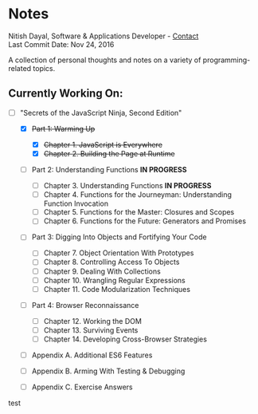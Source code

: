 # Notes

Nitish Dayal, Software & Applications Developer - [Contact](http://www.nitishdayal.me)  
Last Commit Date: Nov 24, 2016

A collection of personal thoughts and notes on a variety of programming-related topics.


## Currently Working On:
- [ ] "Secrets of the JavaScript Ninja, Second Edition"
  
  - [x] ~~Part 1: Warming Up~~
  
    - [x] ~~Chapter 1. JavaScript is Everywhere~~
    - [x] ~~Chapter 2. Building the Page at Runtime~~

  - [ ] Part 2: Understanding Functions **IN PROGRESS**

    - [ ] Chapter 3. Understanding Functions **IN PROGRESS**
    - [ ] Chapter 4. Functions for the Journeyman: Understanding Function Invocation
    - [ ] Chapter 5. Functions for the Master: Closures and Scopes
    - [ ] Chapter 6. Functions for the Future: Generators and Promises

  - [ ] Part 3: Digging Into Objects and Fortifying Your Code
  
    - [ ] Chapter 7. Object Orientation With Prototypes
    - [ ] Chapter 8. Controlling Access To Objects
    - [ ] Chapter 9. Dealing With Collections
    - [ ] Chapter 10. Wrangling Regular Expressions
    - [ ] Chapter 11. Code Modularization Techniques

  - [ ] Part 4: Browser Reconnaissance
  
    - [ ] Chapter 12. Working the DOM
    - [ ] Chapter 13. Surviving Events
    - [ ] Chapter 14. Developing Cross-Browser Strategies
  
  - [ ] Appendix A. Additional ES6 Features
  - [ ] Appendix B. Arming With Testing & Debugging
  - [ ] Appendix C. Exercise Answers

test
